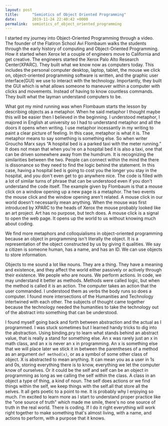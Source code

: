 ```yaml
---
layout: post
title:      "Semiotics of Object Oriented Programming"
date:       2019-11-24 22:40:42 +0000
permalink:  semiotics_of_object_oriented_programming
---
```


I started my journey into Object-Oriented Programming through a video. The founder of the Flatiron School Avi Flombaum walks the students through the early history of computing and Object-Oriented Programming. How it started when Xerox let a couple of engineers move to California and get creative. The engineers started the Xerox Palo Alto Research Center(XPARC). They built what we know now as computers today. This includes the personal computer desktop, laptop, tablet, the mouse we click on, object-oriented programming software is written, and the graphic user interface(GUI) we use to interact with the technology. Importantly, they built the GUI which is what allows someone to maneuver within a computer with clicks and movements. Instead of having to know countless commands. They built what the layman understand computers to be. 

What got my mind running was when Flombaum starts the lesson by describing objects as a metaphor. When he said metaphor I thought maybe this will be easier then I believed in the beginning. I understood metaphor, I majored in English at university so I had to understand metaphor and all the doors it opens when writing. I use metaphor incessantly in my writing to paint a clear picture of feeling. In this case, metaphor is what it is. The metaphor means to say something is something else. So when writer Groucho Marx says “A hospital bed is a parked taxi with the meter running.” It does not mean that when you're on a hospital bed it is also a taxi, one that can be driven somewhere away from the humdrum. It is recognizing the similarities between the two. People can connect within the mind the there is dissonance so they need to find the logic behind the statement. In this case, having a hospital bed is going to cost you the longer you stay in the hospital, and you don't even get to go anywhere nice. The code is filled with a lot of similar turns of phrase that can be understood even if you don't understand the code itself. The example given by Flombaum is that a mouse click on a window opening up a new page is a metaphor. The two events the mouse click and the window opening aren't related. A mouse click in our world doesn't necessarily mean anything. When the mouse was first introduced by XPARC to the heads of Xerox the mouse probably looked like an art project. Art has no purpose, but tech does. A mouse click is a signal to open the web page. It opens up the world to us without knowing much about coding.

We find more metaphors and colloquialisms in object-oriented programming because an object in programming isn't literally the object. It is a representation of the object constructed by us by giving it qualities. We say a citizen is someone human, has a name, and has an ID. We can use objects to store information. 

Objects to me sound a lot like nouns. They are a thing. They have a meaning and existence, and they affect the world either passively or actively through their existence. We people who are nouns. We perform actions. In code, we may understand it better as methods. Methods were called logic, but when the method is called it is an action. The computer takes an action that the user commanded. I understood them as verbs the body runs so does a computer. I found more intersections of the Humanities and Technology intertwined with each other. The subjects of thought came together because the technology needed the humanities to take the technology out of the abstract into something that can be understood.

I found myself going back and forth between abstraction and the actual as I programmed. I was stuck sometimes but I learned handy tricks to dig into the abstraction. Using binding.pry to learn what stands behind an abstract value, that is really a stand for something else. An x was rarely just an x in math class, and an x is never an x in programming. An x is something else that we will place later we stick it in between the parentheses of a method as an argument `def method(x)`, or as a symbol of some other class of object. X is abstracted to mean anything. It can mean you as a user in 1s and 0s, storing everything there is to know, everything we let the computer know of ourselves. Or it could be the self and self can be an object in programming as long as we calling the self within the class. A class in an object a type of thing, a kind of noun. The self does actions or we find things within the self, we keep things with the self.all that store all the selves. It all gets poetic to a point to me. It is probably why I enjoying so much. I'm excited to learn more as I start to understand proper practice like the "one source of truth" which made me smile, there's no one source of truth in the real world. There is coding. If I do it right everything will work right together to make something that's almost living, with a name, and actions to perform, with a purpose that it knows. 
